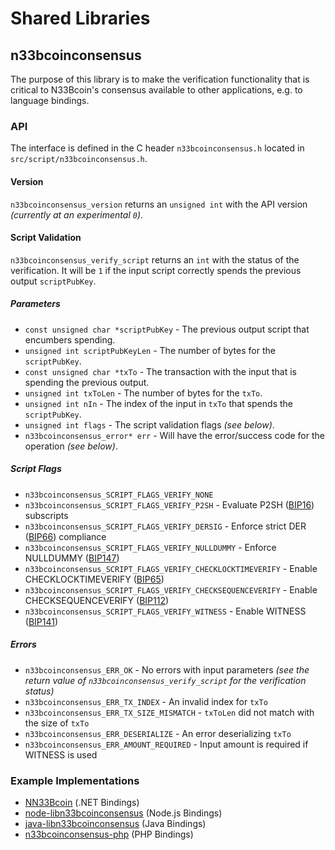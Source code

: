 Shared Libraries
================

## n33bcoinconsensus

The purpose of this library is to make the verification functionality that is critical to N33Bcoin's consensus available to other applications, e.g. to language bindings.

### API

The interface is defined in the C header `n33bcoinconsensus.h` located in  `src/script/n33bcoinconsensus.h`.

#### Version

`n33bcoinconsensus_version` returns an `unsigned int` with the API version *(currently at an experimental `0`)*.

#### Script Validation

`n33bcoinconsensus_verify_script` returns an `int` with the status of the verification. It will be `1` if the input script correctly spends the previous output `scriptPubKey`.

##### Parameters
- `const unsigned char *scriptPubKey` - The previous output script that encumbers spending.
- `unsigned int scriptPubKeyLen` - The number of bytes for the `scriptPubKey`.
- `const unsigned char *txTo` - The transaction with the input that is spending the previous output.
- `unsigned int txToLen` - The number of bytes for the `txTo`.
- `unsigned int nIn` - The index of the input in `txTo` that spends the `scriptPubKey`.
- `unsigned int flags` - The script validation flags *(see below)*.
- `n33bcoinconsensus_error* err` - Will have the error/success code for the operation *(see below)*.

##### Script Flags
- `n33bcoinconsensus_SCRIPT_FLAGS_VERIFY_NONE`
- `n33bcoinconsensus_SCRIPT_FLAGS_VERIFY_P2SH` - Evaluate P2SH ([BIP16](https://github.com/n33bcoin/bips/blob/master/bip-0016.mediawiki)) subscripts
- `n33bcoinconsensus_SCRIPT_FLAGS_VERIFY_DERSIG` - Enforce strict DER ([BIP66](https://github.com/n33bcoin/bips/blob/master/bip-0066.mediawiki)) compliance
- `n33bcoinconsensus_SCRIPT_FLAGS_VERIFY_NULLDUMMY` - Enforce NULLDUMMY ([BIP147](https://github.com/n33bcoin/bips/blob/master/bip-0147.mediawiki))
- `n33bcoinconsensus_SCRIPT_FLAGS_VERIFY_CHECKLOCKTIMEVERIFY` - Enable CHECKLOCKTIMEVERIFY ([BIP65](https://github.com/n33bcoin/bips/blob/master/bip-0065.mediawiki))
- `n33bcoinconsensus_SCRIPT_FLAGS_VERIFY_CHECKSEQUENCEVERIFY` - Enable CHECKSEQUENCEVERIFY ([BIP112](https://github.com/n33bcoin/bips/blob/master/bip-0112.mediawiki))
- `n33bcoinconsensus_SCRIPT_FLAGS_VERIFY_WITNESS` - Enable WITNESS ([BIP141](https://github.com/n33bcoin/bips/blob/master/bip-0141.mediawiki))

##### Errors
- `n33bcoinconsensus_ERR_OK` - No errors with input parameters *(see the return value of `n33bcoinconsensus_verify_script` for the verification status)*
- `n33bcoinconsensus_ERR_TX_INDEX` - An invalid index for `txTo`
- `n33bcoinconsensus_ERR_TX_SIZE_MISMATCH` - `txToLen` did not match with the size of `txTo`
- `n33bcoinconsensus_ERR_DESERIALIZE` - An error deserializing `txTo`
- `n33bcoinconsensus_ERR_AMOUNT_REQUIRED` - Input amount is required if WITNESS is used

### Example Implementations
- [NN33Bcoin](https://github.com/NicolasDorier/NN33Bcoin/blob/master/NN33Bcoin/Script.cs#L814) (.NET Bindings)
- [node-libn33bcoinconsensus](https://github.com/bitpay/node-libn33bcoinconsensus) (Node.js Bindings)
- [java-libn33bcoinconsensus](https://github.com/dexX7/java-libn33bcoinconsensus) (Java Bindings)
- [n33bcoinconsensus-php](https://github.com/Bit-Wasp/n33bcoinconsensus-php) (PHP Bindings)
